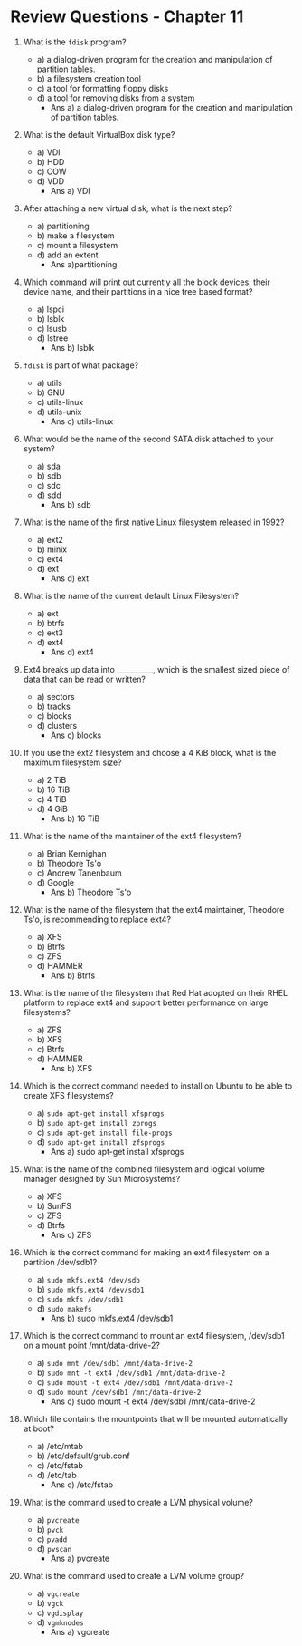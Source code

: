 # Review Questions - Chapter 11

1) What is the `fdisk` program?

   * a) a dialog-driven program for the creation and manipulation of partition tables.
   * b) a filesystem creation tool
   * c) a tool for formatting floppy disks
   * d) a tool for removing disks from a system
        * Ans a) a dialog-driven program for the creation and manipulation of partition tables.
2) What is the default VirtualBox disk type?

   * a) VDI
   * b) HDD
   * c) COW
   * d) VDD
        * Ans a) VDI
3) After attaching a new virtual disk, what is the next step?

   * a) partitioning
   * b) make a filesystem
   * c) mount a filesystem
   * d) add an extent
        * Ans a)partitioning

4) Which command will print out currently all the block devices, their device name, and their partitions in a nice tree based format?

   * a) lspci
   * b) lsblk
   * c) lsusb
   * d) lstree
        * Ans b) lsblk
5) `fdisk` is part of what package?

   * a) utils
   * b) GNU
   * c) utils-linux
   * d) utils-unix
        * Ans c) utils-linux
6) What would be the name of the second SATA disk attached to your system?

   * a) sda
   * b) sdb
   * c) sdc
   * d) sdd
        * Ans b) sdb
7) What is the name of the first native Linux filesystem released in 1992?

   * a) ext2
   * b) minix
   * c) ext4
   * d) ext
        * Ans d) ext
8) What is the name of the current default Linux Filesystem?

   * a) ext
   * b) btrfs
   * c) ext3
   * d) ext4
        * Ans  d) ext4
9) Ext4 breaks up data into __________, which is the smallest sized piece of data that can be read or written?

   * a) sectors
   * b) tracks
   * c) blocks
   * d) clusters
        * Ans c) blocks
10) If you use the ext2 filesystem and choose a 4 KiB block, what is the maximum filesystem size?

    * a) 2 TiB
    * b) 16 TiB
    * c) 4 TiB
    * d) 4 GiB
        * Ans  b) 16 TiB
11) What is the name of the maintainer of the ext4 filesystem?

    * a) Brian Kernighan
    * b) Theodore Ts'o
    * c) Andrew Tanenbaum
    * d) Google
        * Ans b) Theodore Ts'o
12) What is the name of the filesystem that the ext4 maintainer, Theodore Ts'o, is recommending to replace ext4?

    * a) XFS
    * b) Btrfs
    * c) ZFS
    * d) HAMMER
        * Ans  b) Btrfs
13) What is the name of the filesystem that Red Hat adopted on their RHEL platform to replace ext4 and support better performance on large filesystems?

    * a) ZFS
    * b) XFS
    * c) Btrfs
    * d) HAMMER
        * Ans b) XFS
14) Which is the correct command needed to install on Ubuntu to be able to create XFS filesystems?

    * a) `sudo apt-get install xfsprogs`
    * b) `sudo apt-get install zprogs`
    * c) `sudo apt-get install file-progs`
    * d) `sudo apt-get install zfsprogs`
        * Ans a) sudo apt-get install xfsprogs
15) What is the name of the combined filesystem and logical volume manager designed by Sun Microsystems?

    * a) XFS
    * b) SunFS
    * c) ZFS
    * d) Btrfs
        * Ans c) ZFS
16) Which is the correct command for making an ext4 filesystem on a partition /dev/sdb1?

    * a) `sudo mkfs.ext4 /dev/sdb`
    * b) `sudo mkfs.ext4 /dev/sdb1`
    * c) `sudo mkfs /dev/sdb1`
    * d) `sudo makefs`
        * Ans b) sudo mkfs.ext4 /dev/sdb1
17) Which is the correct command to mount an ext4 filesystem, /dev/sdb1 on a mount point /mnt/data-drive-2?

    * a) `sudo mnt /dev/sdb1 /mnt/data-drive-2`
    * b) `sudo mnt -t ext4 /dev/sdb1 /mnt/data-drive-2`
    * c) `sudo mount -t ext4 /dev/sdb1 /mnt/data-drive-2`
    * d) `sudo mount /dev/sdb1 /mnt/data-drive-2`
        * Ans c) sudo mount -t ext4 /dev/sdb1 /mnt/data-drive-2
18) Which file contains the mountpoints that will be mounted automatically at boot?

    * a) /etc/mtab
    * b) /etc/default/grub.conf
    * c) /etc/fstab
    * d) /etc/tab
        * Ans c) /etc/fstab
19) What is the command used to create a LVM physical volume?

    * a) `pvcreate`
    * b) `pvck`
    * c) `pvadd`
    * d) `pvscan`
        * Ans a) pvcreate
20) What is the command used to create a LVM volume group?

    * a) `vgcreate`
    * b) `vgck`
    * c) `vgdisplay`
    * d) `vgmknodes`
        * Ans a) vgcreate